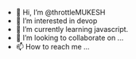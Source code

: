 - 👋 Hi, I’m @throttleMUKESH
- 👀 I’m interested in devop
- 🌱 I’m currently learning javascript.
- 💞️ I’m looking to collaborate on ...
- 📫 How to reach me ...

<!---
throttleMUKESH/throttleMUKESH is a ✨ special ✨ repository because its `README.md` (this file) appears on your GitHub profile.
You can click the Preview link to take a look at your changes.
--->
